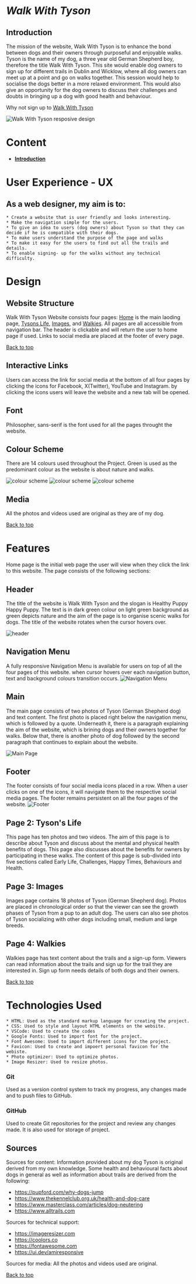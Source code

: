 # **_Walk With Tyson_**


## Introduction 

The mission of the website, Walk With Tyson is to enhance the bond between dogs and their owners
through purposeful and enjoyable walks. Tyson is the name of my dog, a three year old German
Shepherd boy, therefore the title Walk With Tyson. This site would enable dog owners to sign up
for different trails in Dublin and Wicklow, where all dog owners can meet up at a point and go on
walks together. This session would help to socialise the dogs better in a more relaxed environment.
This would also give an opportunity for the dog owners to discuss their challenges and doubts in
bringing up a dog with good health and behaviour.

Why not sign up to <a href="https://ivane212.github.io/Walk-With-Tyson/index.html" target="_blank" rel="noopener"> Walk With Tyson </a>


![Walk With Tyson resposive design](readme-images/responsive.png)

# Content

* [**Introduction**](<#introduction>)


# User Experience - UX

## As a web designer, my aim is to:

    * Create a website that is user friendly and looks interesting.
    * Make the navigation simple for the users.
    * To give an idea to users (dog owners) about Tyson so that they can decide if he is compatible with their dogs. 
    * To make users understand the purpose of the page and walks
    * To make it easy for the users to find out all the trails and details.
    * To enable signing- up for the walks without any technical difficulty. 




# Design

## Website Structure

Walk With Tyson Website consists four pages: [Home](index.html) is the main laoding page, [Tysons Life](tysons-life.html), [Images](images.html), and [Walkies](Walkies.html). All pages are all accessible from navigation bar. The header is clickable and will return the user to home page if used. Links to social media are placed at the footer of every page.

[Back to top](<#content>)
## Interactive Links

Users can access the link for social media at the bottom of all four pages by clicking the icons for Facebook, X(Twitter), YouTube and Instagram. by clicking the icons users will leave the website and a new tab will be opened.
    
## Font

Philosopher, sans-serif is the font used for all the pages throught the website. 

## Colour Scheme

There are 14 colours used throughout the Project. Green is used as the predominant colour as the website is about nature and walks. 

![colour scheme](readme-images/colour_scheme1.png)
![colour scheme](readme-images/colour_scheme2.png)
![colour scheme](readme-images/colour_scheme3.png)

## Media 

All the photos and videos used are original as they are of my dog.

[Back to top](<#content>)
# Features

Home page is the initial web page the user will view when they click the link to this website. The page consists of the following sections:

## Header

The title of the website is Walk With Tyson and the slogan is Healthy Puppy Happy Puppy. The text is in dark green colour on light green background as green depicts nature and the aim of the page is to organise scenic walks for dogs.  The title of the website rotates when the cursor hovers over.

![header](readme-images/header.png)

## Navigation Menu

A fully responsive Navigation Menu is available for users on top of all the four pages of this website.  when cursor hovers over each navigation button, text and background colours transition occurs. 
![Navigation Menu](readme-images/navbar.png)

## Main 

The main page consists of two photos of Tyson (German Shepherd dog) and text content.  The first photo is placed right below the navigation menu, which is followed by a quote.  Underneath it, there is a paragraph explaining the aim of the website, which is brining dogs and their owners together for walks. Below that, there is another photo of dog followed by the second paragraph that continues to explain about the website.

![Main Page](readme-images/main_page.png)


## Footer

The footer consists of four social media icons placed in a row. When a user clicks on one of the icons, it will navigate them to the respective social media pages. The footer remains persistent on all the four pages of the website.
![Footer](readme-images/footer.png)

## Page 2: Tyson's Life

This page has ten photos and two videos. The aim of this page is to describe about Tyson and discuss about the mental and physical health benefits of dogs. This page also discusses about the benefits for owners by participating in these walks. The content of this page is sub-divided into five sections called Early Life, Challenges, Happy Times, Behaviours and Health.

## Page 3: Images

Images page contains 18 photos of Tyson (German Shepherd dog). Photos are placed in chronological order so that the viewer can see the growth phases of Tyson from a pup to an adult dog. The users can also see photos of Tyson socializing with other dogs including small, medium and large breeds.

## Page 4: Walkies

Walkies page has text content about the trails and a sign-up form.  Viewers can read information about the trails and sign up for the trail they are interested in. Sign up form needs details of both dogs and their owners.

[Back to top](<#content>)
# Technologies Used

    * HTML: Used as the standard markup language for creating the project. 
    * CSS: Used to style and layout HTML elements on the website.
    * VSCode: Used to create the codes
    * Google Fonts: Used to import font for the project.
    * Font Awesome: Used to import different icons for the project.
    * Favicon: Used to create and impoert personal favicon for the webiste. 
    * Photo optimizer: Used to optimize photos. 
    * Image Resizer: Used to resize photos.
    
### Git

Used as a version control system to track my progress, any changes made and to push files to GitHub.

### GitHub

Used to create Git repositories for the project and review any changes made. It is also used for storage of project.

## Sources

Sources for content: Information provided about my dog Tyson is original derived from my own knowledge. Some health and behavioural facts about dogs in general as well as information about trails are derived from the following:
 * https://pupford.com/why-dogs-jump
 * https://www.thekennelclub.org.uk/health-and-dog-care
 * https://www.masterclass.com/articles/dog-neutering
 * https://www.alltrails.com

 Sources for technical support: 
 * https://imageresizer.com
 * https://coolors.co
 * https://fontawesome.com
 * https://ui.dev/amiresponsive

 Sources for media: All the photos and videos used are original.

 [Back to top](<#content>)








